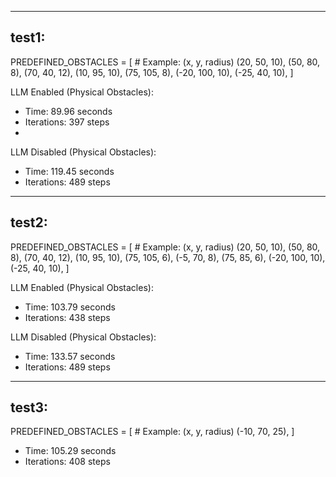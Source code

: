 --------------------------------
test1:
--------------------------------
PREDEFINED_OBSTACLES = [
    # Example: (x, y, radius)
    (20, 50, 10),
    (50, 80, 8),
    (70, 40, 12),
    (10, 95, 10),
    (75, 105, 8),
    (-20, 100, 10),
    (-25, 40, 10),
]

LLM Enabled (Physical Obstacles):
- Time: 89.96 seconds
- Iterations: 397 steps
- 
LLM Disabled (Physical Obstacles):
- Time: 119.45 seconds
- Iterations: 489 steps

--------------------------------
test2:
--------------------------------
PREDEFINED_OBSTACLES = [
    # Example: (x, y, radius)
    (20, 50, 10),
    (50, 80, 8),
    (70, 40, 12),
    (10, 95, 10),
    (75, 105, 6),
    (-5, 70, 8),
    (75, 85, 6),
    (-20, 100, 10),
    (-25, 40, 10),
]

LLM Enabled (Physical Obstacles):
- Time: 103.79 seconds
- Iterations: 438 steps

LLM Disabled (Physical Obstacles):
- Time: 133.57 seconds
- Iterations: 489 steps

--------------------------------
test3:
--------------------------------
PREDEFINED_OBSTACLES = [
    # Example: (x, y, radius)
    (-10, 70, 25),
]

- Time: 105.29 seconds
- Iterations: 408 steps